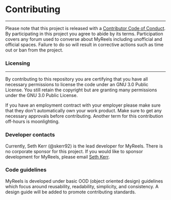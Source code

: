 # Contributing
----------------------------------------------
Please note that this project is released with a [Contributor Code of Conduct](https://github.com/skerr92/my-reels/blob/main/CODE_OF_CONDUCT.md). By participating in this project you agree to abide by its terms. Participation covers any forum used to converse about MyReels including unofficial and official spaces. Failure to do so will result in corrective actions such as time out or ban from the project.

### Licensing
---------------------------------------------
By contributing to this repository you are certifying that you have all necessary permissions to license the code under an GNU 3.0 Public License. You still retain the copyright but are granting many permissions under the GNU 3.0 Public License.

If you have an employment contract with your employer please make sure that they don't automatically own your work product. Make sure to get any necessary approvals before contributing. Another term for this contribution off-hours is moonlighting.

### Developer contacts

Currently, Seth Kerr (@skerr92) is the lead developer for MyReels. There is no corporate sponsor for this project. If you would like to sponsor development for MyReels, please email [Seth Kerr](mailto:hello@oakdev.tech).

### Code guidelines

MyReels is developed under basic OOD (object oriented design) guidelines which focus around reusability, readability, simplicity, and consistency. A design guide will be added to promote contributing standards. 

